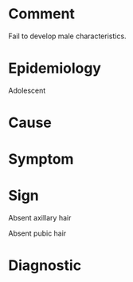 # Comment

Fail to develop male characteristics.

# Epidemiology

Adolescent

# Cause

# Symptom

# Sign

Absent axillary hair

Absent pubic hair

# Diagnostic
